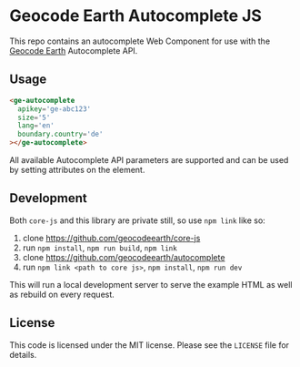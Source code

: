 # Geocode Earth Autocomplete JS

This repo contains an autocomplete Web Component for use with the [Geocode Earth](https://geocode.earth/) Autocomplete API.

## Usage

```html
<ge-autocomplete
  apikey='ge-abc123'
  size='5'
  lang='en'
  boundary.country='de'
></ge-autocomplete>
```

All available Autocomplete API parameters are supported and can be used by setting attributes on the element.

## Development

Both `core-js` and this library are private still, so use `npm link` like so:

1. clone https://github.com/geocodeearth/core-js
2. run `npm install`, `npm run build`, `npm link`
3. clone https://github.com/geocodeearth/autocomplete
4. run `npm link <path to core js>`, `npm install`, `npm run dev`

This will run a local development server to serve the example HTML as well as rebuild on every request.

## License

This code is licensed under the MIT license. Please see the `LICENSE` file for details.
